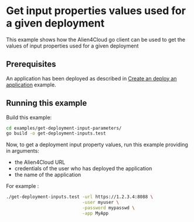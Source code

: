 # Get input properties values used for a given deployment
This example shows how the Alien4Cloud go client can be used to get the 
values of input properties used for a given deployment

## Prerequisites

An application has been deployed as described in [Create an deploy an application](../create-deploy-app/README.md) example.

## Running this example

Build this example:

```bash
cd examples/get-deployment-input-parameters/
go build -o get-deployment-inputs.test
```

Now, to get a deployment input property values, run this example providing in arguments:
* the Alien4Cloud URL
* credentials of the user who has deployed the application
* the name of the application

For example :

```bash
./get-deployment-inputs.test -url https://1.2.3.4:8088 \
                             -user myuser \
                             -password mypasswd \
                             -app MyApp
```
